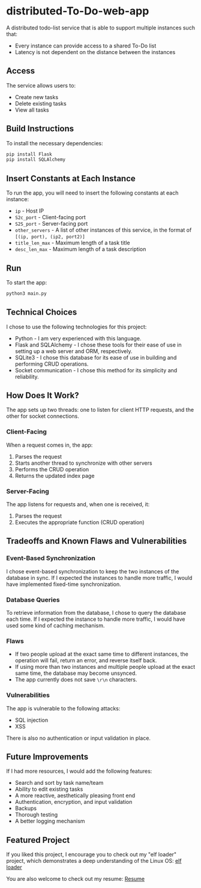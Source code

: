 # distributed-To-Do-web-app

A distributed todo-list service that is able to support multiple instances such that:

- Every instance can provide access to a shared To-Do list
- Latency is not dependent on the distance between the instances

## Access

The service allows users to:

* Create new tasks
* Delete existing tasks
* View all tasks

## Build Instructions

To install the necessary dependencies:
```sh
pip install Flask
pip install SQLAlchemy
```

## Insert Constants at Each Instance

To run the app, you will need to insert the following constants at each instance:

- `ip` - Host IP
- `S2c_port` - Client-facing port
- `S2S_port` - Server-facing port
- `other_servers` - A list of other instances of this service, in the format of `[(ip, port), (ip2, port2)]`
- `title_len_max` - Maximum length of a task title
- `desc_len_max` - Maximum length of a task description

## Run

To start the app:
```sh
python3 main.py
```

## Technical Choices

I chose to use the following technologies for this project:

* Python - I am very experienced with this language.
* Flask and SQLAlchemy - I chose these tools for their ease of use in setting up a web server and ORM, respectively.
* SQLite3 - I chose this database for its ease of use in building and performing CRUD operations.
* Socket communication - I chose this method for its simplicity and reliability.

## How Does It Work?

The app sets up two threads: one to listen for client HTTP requests, and the other for socket connections.

### Client-Facing

When a request comes in, the app:

1. Parses the request
2. Starts another thread to synchronize with other servers
3. Performs the CRUD operation
4. Returns the updated index page

### Server-Facing

The app listens for requests and, when one is received, it:

1. Parses the request
2. Executes the appropriate function (CRUD operation)

## Tradeoffs and Known Flaws and Vulnerabilities

### Event-Based Synchronization

I chose event-based synchronization to keep the two instances of the database in sync. If I expected the instances to handle more traffic, I would have implemented fixed-time synchronization.

### Database Queries

To retrieve information from the database, I chose to query the database each time. If I expected the instance to handle more traffic, I would have used some kind of caching mechanism.

### Flaws

- If two people upload at the exact same time to different instances, the operation will fail, return an error, and reverse itself back.
- If using more than two instances and multiple people upload at the exact same time, the database may become unsynced.
- The app currently does not save `\r\n` characters.

### Vulnerabilities

The app is vulnerable to the following attacks:

- SQL injection
- XSS

There is also no authentication or input validation in place.

## Future Improvements

If I had more resources, I would add the following features:

- Search and sort by task name/team
- Ability to edit existing tasks
- A more reactive, aesthetically pleasing front end
- Authentication, encryption, and input validation
- Backups
- Thorough testing
- A better logging mechanism

## Featured Project

If you liked this project, I encourage you to check out my "elf loader" project, which demonstrates a deep understanding of the Linux OS: [elf loader](https://github.com/dror-ziv/elf-loader)

You are also welcome to check out my resume: [Resume](https://drive.google.com/file/d/1_LtGfMli7Du-kTcUYqtq_JsZV3E-ttZA/view?usp=sharing)


